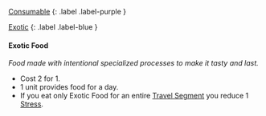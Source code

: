 [Consumable](Game/Core/Consumable)
{: .label .label-purple }

[Exotic](Game/Designing-Consumable#Exotic)
{: .label .label-blue }

#### Exotic Food
*Food made with intentional specialized processes to make it tasty and last.*

* Cost 2 for 1.
* 1 unit provides food for a day. 
* If you eat only Exotic Food for an entire [Travel Segment](Game/Telling-The-Story#Travel%20Segment) you reduce 1 [Stress](Game/Core/Blocks/Stress).